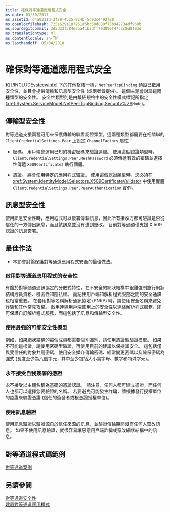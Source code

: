 ```yaml
---
title: 確保對等通道應用程式安全
ms.date: 03/30/2017
ms.assetid: d4a0311d-3f78-4525-9c4b-5c93c4492f28
ms.openlocfilehash: 725e629a187261a5bc50d880f75b942734df960b
ms.sourcegitcommit: 3d5d33f384eeba41b2dff79d096f47ccc8d8f03d
ms.translationtype: MT
ms.contentlocale: zh-TW
ms.lasthandoff: 05/04/2018
---
```

# <a name="securing-peer-channel-applications"></a>確保對等通道應用程式安全
和 [!INCLUDE[vstecwinfx](../../../../includes/vstecwinfx-md.md)] 下的其他繫結一樣，`NetPeerTcpBinding` 預設已啟用安全性，並且會提供傳輸和訊息型安全性 (或兩者皆提供)。 這個主題會討論這兩種類型的安全性。 安全性類型則是由繫結規格中的安全性模式標記所指定 (<xref:System.ServiceModel.NetPeerTcpBinding.Security%2A>`Mode`)。  
  
## <a name="transport-based-security"></a>傳輸型安全性  
 對等通道支援兩種可用來保護傳輸的驗證認證類型，這兩種類型都需要在相關聯的 `ClientCredentialSettings.Peer` 上設定 `ChannelFactory` 屬性：  
  
-   密碼。 用戶端會運用已知的機密密碼來驗證連線。 使用這個認證類型時，`ClientCredentialSettings.Peer.MeshPassword` 必須傳遞有效的密碼並選擇性傳遞 `X509Certificate2` 執行個體。  
  
-   憑證。 將會使用特定的應用程式驗證。 使用這個認證類型時，您必須在 <xref:System.IdentityModel.Selectors.X509CertificateValidator> 中使用實體 `ClientCredentialSettings.Peer.PeerAuthentication` 實作。  
  
## <a name="message-based-security"></a>訊息型安全性  
 使用訊息安全性時，應用程式可以簽署傳輸訊息，因此所有接收方都可驗證是否從信任的一方傳出訊息，而且該訊息並沒有遭到竄改。 目前對等通道僅支援 X.509 認證的訊息簽署。  
  
## <a name="best-practices"></a>最佳作法  
  
-   本節會討論保護對等通道應用程式安全的最佳做法。  
  
### <a name="enable-security-with-peer-channel-applications"></a>啟用對等通道應用程式的安全性  
 有鑑於對等通道通訊協定的分散式特性，在不安全的網狀結構中很難強制施行網狀結構成員資格、機密性和隱私權。 而記住用戶端和解析程式服務之間的安全通訊也相當重要。 在套用對等名稱解析通訊協定 (PNRP) 時，請使用安全名稱來避免詐騙和其他常見攻擊。 啟用連線用戶端使用上的安全性以連絡解析程式服務，即可保護自訂解析程式服務，而這包括了訊息和傳輸型安全性。  
  
### <a name="use-the-strongest-possible-security-model"></a>使用最強的可能安全性模型  
 例如，如果網狀結構的每個成員都需要個別識別，請使用憑證型驗證模型。 如果不可能這樣做，請使用密碼型驗證，再使用目前的建議以保持其安全。 這包括僅與受信任的對象共用密碼、使用安全媒介傳輸密碼、經常變更密碼以及確保密碼為強式 (長度至少為八個字元，其中至少包括大小寫字母、數字和特殊字元)。  
  
### <a name="never-accept-self-signed-certificates"></a>永不接受自我簽署的憑證  
 永不接受以主體名稱為基礎的憑證認證。 請注意，任何人都可建立憑證，而任何人也都可以選擇您要驗證的名稱。 若要避免可能發生詐騙，請根據發行授權單位的認證來驗證憑證 (信任的簽發者或根憑證授權單位)。  
  
### <a name="use-message-authentication"></a>使用訊息驗證  
 使用訊息驗證以驗證源自於信任來源的訊息，並驗證傳輸期間沒有任何人竄改訊息。 如果不使用訊息驗證，就很容易讓惡意用戶端詐騙或竄改網狀結構中的訊息。  
  
## <a name="peer-channel-code-examples"></a>對等通道程式碼範例  
 [對等通道案例](../../../../docs/framework/wcf/feature-details/peer-channel-scenarios.md)  
  
## <a name="see-also"></a>另請參閱  
 [對等通道安全性](../../../../docs/framework/wcf/feature-details/peer-channel-security.md)  
 [建置對等通道應用程式](../../../../docs/framework/wcf/feature-details/building-a-peer-channel-application.md)
